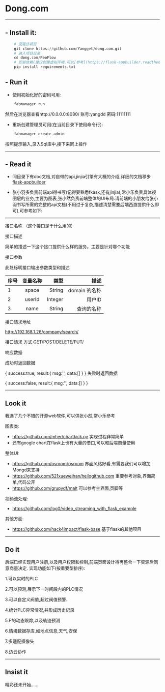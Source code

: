   # Dong.com
  ------------------------------------------------------------------------
  ## - Install it:
  
  ```python
      # 克隆该项目
      git clone https://github.com/Yangget/dong.com.git
      # 进入项目目录
      cd dong.com/PeoFlow
      # 安装依赖(建议创建虚拟环境,可以[参考](https://flask-appbuilder.readthedocs.io/en/latest/installation.html],不创建虚拟环境影响不大)
      pip install requirements.txt
  ```
  
  ## - Run it 
  - 使用初始化好的密码可用:
  ```python
      fabmanager run
  ```
  然后在浏览器查看http://0.0.0.0:8080/
  账号:yangdd
  密码:11111111
  
  - 重新创建管理员可用(在当前目录下使用命令行):
  ```python
      fabmanager create-admin      
  ```
  按照提示输入,录入Sql库中,接下来同上操作
  
  __________________________________________________________________________
  
  ## - Read it
  
  - 同目录下有doc文档,对自带的api,jinjia引擎有大概的介绍,详细的文档移步[flask-appbuilder](https://flask-appbuilder.readthedocs.io/en/latest/intro.html)
  
  - 张小羽多负责前端api得书写(记得要熟悉fkask,还有jinjia),常小乐负责具体视图层的业务,主要为图表,张小然负责前端整体的UI布局.请前端的小朋友给张小羽书写所需的完整的api文档(不用过于复杂,描述清楚需要后端西游提供什么即可),可参考如下:
  
-------------------------------------------------------------------
接口名称 （这个接口是干什么用的）

接口描述

简单的描述一下这个接口提供什么样的服务，主要是针对哪个功能

接口参数

此处标明接口输出参数类型和描述

 序号         |  变量名称	     | 类型	         | 描述
:----------- | :-----------: | -----------: | -----------:
1	           |   space	     | String	      | domain 的名称
2	           |   userId      | Integer      | 用户ID
3	           |   name	       | String	      | 查询的名称

接口请求地址

http://192.168.1.26/company/search/

接口请求 方式 GET/POST/DELETE/PUT/

响应数据

成功时返回数据

{
     success:true,
     result:{
        msg:'',
        data:[]
     }
}
失败时返回数据

{
    success:false,
    result:{
        msg:'',
        data:[]
    }
}
____________________________________________________________________________
## Look it

我选了几个不错的开源web软件,可以供张小然,常小乐参考

图表类:

- https://github.com/mher/chartkick.py 实现过程非常简单
- 还有google chart在flask上也有大量的借口,可以和后端商量使用

整体UI:

- https://github.com/osroom/osroom 界面风格好看,有需要我们可以增加Mongd来支持
- https://github.com/521xueweihan/hellogithub.com 重要参考对象,界面简单,代码公开
- https://github.com/grupydf/malt 可以参考主界面,页脚等

视频流处理:

- https://github.com/log0/video_streaming_with_flask_example

其他方面:

- https://github.com/hack4impact/flask-base 基于flask的其他项目
____________________________________________________________________________
## Do it

后端已经实现用户注册,以及用户权限和控制,前端页面设计待再整合一下资源后同意商量决定.
实现功能如下(按重要型排序):
 
1.可以实时的PLC

2.可以预测,展示下一时间段内的PLC情况

3.可以自定义阀值,超过阀值预警.

4.统计PLC异常情况,并形成历史记录

5.P的动态跟踪,以及轨迹预测

6.情境数据存库,如地点信息,天气,安保

7.多适配摄像头

8.边云协作

____________________________________________________________________________

## Insist it

精彩还未开始......
